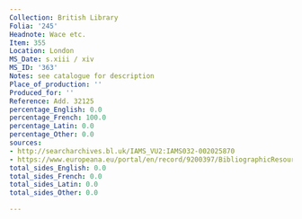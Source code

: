```yaml
---
Collection: British Library
Folia: '245'
Headnote: Wace etc.
Item: 355
Location: London
MS_Date: s.xiii / xiv
MS_ID: '363'
Notes: see catalogue for description
Place_of_production: ''
Produced_for: ''
Reference: Add. 32125
percentage_English: 0.0
percentage_French: 100.0
percentage_Latin: 0.0
percentage_Other: 0.0
sources:
- http://searcharchives.bl.uk/IAMS_VU2:IAMS032-002025870
- https://www.europeana.eu/portal/en/record/9200397/BibliographicResource_3000126312590.html
total_sides_English: 0.0
total_sides_French: 0.0
total_sides_Latin: 0.0
total_sides_Other: 0.0

---
```

